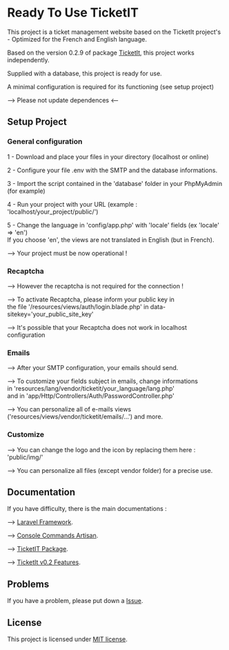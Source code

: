 # Ready To Use TicketIT

This project is a ticket management website based on the TicketIt project's - Optimized for the French and English language.

Based on the version 0.2.9 of package [TicketIt](https://github.com/thekordy/ticketit), this project works independently.

Supplied with a database, this project is ready for use.

A minimal configuration is required for its functioning (see setup project)

--> Please not update dependences <--


## Setup Project

### General configuration

1 - Download and place your files in your directory (localhost or online)

2 - Configure your file .env with the SMTP and the database informations.

3 - Import the script contained in the 'database' folder in your PhpMyAdmin (for example)

4 - Run your project with your URL (example : 'localhost/your_project/public/')

5 - Change the language in 'config/app.php' with 'locale' fields (ex 'locale' => 'en')<br />
    If you choose 'en', the views are not translated in English (but in French).

--> Your project must be now operational !

### Recaptcha

--> However the recaptcha is not required for the connection !

--> To activate Recaptcha, please inform your public key in<br /> 
    the file '/resources/views/auth/login.blade.php' in data-sitekey='your_public_site_key' 

--> It's possible that your Recaptcha does not work in localhost configuration

### Emails

--> After your SMTP configuration, your emails should send.

--> To customize your fields subject in emails, change informations<br /> 
    in 'resources/lang/vendor/ticketit/your_language/lang.php'<br />
    and in 'app/Http/Controllers/Auth/PasswordController.php'

--> You can personalize all of e-mails views ('resources/views/vendor/ticketit/emails/...') and more.

### Customize 

--> You can change the logo and the icon by replacing them here : 'public/img/'

--> You can personalize all files (except vendor folder) for a precise use.

## Documentation

If you have difficulty, there is the main documentations :

--> [Laravel Framework](http://laravel.com/docs).

--> [Console Commands Artisan](https://laravel.com/docs/5.3/artisan).

--> [TicketIT Package](https://github.com/thekordy/ticketit).

--> [TicketIt v0.2 Features](https://github.com/thekordy/ticketit/wiki/v0.2-Features).

## Problems

If you have a problem, please put down a [Issue](https://github.com/WestFR/Ready_to_use_TicketIT/issues).


## License

This project is licensed under [MIT license](http://opensource.org/licenses/MIT).
